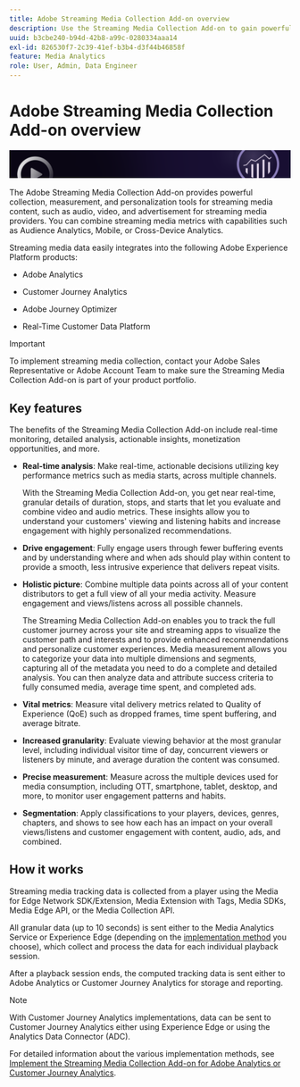 ```yaml
---
title: Adobe Streaming Media Collection Add-on overview
description: Use the Streaming Media Collection Add-on to gain powerful insight for content, audio, and advertisements.
uuid: b3cbe240-b94d-42b8-a99c-0280334aaa14
exl-id: 826530f7-2c39-41ef-b3b4-d3f44b46858f
feature: Media Analytics
role: User, Admin, Data Engineer
---
```

# Adobe Streaming Media Collection Add-on overview

![Banner](./assets/media_analytics_banner.png)

The Adobe Streaming Media Collection Add-on provides powerful collection, measurement, and personalization tools for streaming media content, such as audio, video, and advertisement for streaming media providers. You can combine streaming media metrics with capabilities such as Audience Analytics, Mobile, or Cross-Device Analytics. 

Streaming media data easily integrates into the following Adobe Experience Platform products:

* Adobe Analytics

* Customer Journey Analytics

* Adobe Journey Optimizer

* Real-Time Customer Data Platform 

>[!IMPORTANT]
>
>To implement streaming media collection, contact your Adobe Sales Representative or Adobe Account Team to make sure the Streaming Media Collection Add-on is part of your product portfolio.

## Key features

The benefits of the Streaming Media Collection Add-on include real-time monitoring, detailed analysis, actionable insights, monetization opportunities, and more.

* **Real-time analysis**: Make real-time, actionable decisions utilizing key performance metrics such as media starts, across multiple channels.

  With the Streaming Media Collection Add-on, you get near real-time, granular details of duration, stops, and starts that let you evaluate and combine video and audio metrics. These insights allow you to understand your customers' viewing and listening habits and increase engagement with highly personalized recommendations.

* **Drive engagement**: Fully engage users through fewer buffering events and by understanding where and when ads should play within content to provide a smooth, less intrusive experience that delivers repeat visits.

* **Holistic picture**: Combine multiple data points across all of your content distributors to get a full view of all your media activity. Measure engagement and views/listens across all possible channels.

  The Streaming Media Collection Add-on enables you to track the full customer journey across your site and streaming apps to visualize the customer path and interests and to provide enhanced recommendations and personalize customer experiences.  Media measurement allows you to categorize your data into multiple dimensions and segments, capturing all of the metadata you need to do a complete and detailed analysis. You can then analyze data and attribute success criteria to fully consumed media, average time spent, and completed ads.

* **Vital metrics**: Measure vital delivery metrics related to Quality of Experience (QoE) such as dropped frames, time spent buffering, and average bitrate. 

* **Increased granularity**: Evaluate viewing behavior at the most granular level, including individual visitor time of day, concurrent viewers or listeners by minute, and average duration the content was consumed.

* **Precise measurement**: Measure across the multiple devices used for media consumption, including OTT, smartphone, tablet, desktop, and more, to monitor user engagement patterns and habits.

* **Segmentation**: Apply classifications to your players, devices, genres, chapters, and shows to see how each has an impact on your overall views/listens and customer engagement with content, audio, ads, and combined.


## How it works

Streaming media tracking data is collected from a player using the Media for Edge Network SDK/Extension, Media Extension with Tags, Media SDKs, Media Edge API, or the Media Collection API. 

All granular data (up to 10 seconds) is sent either to the Media Analytics Service or Experience Edge (depending on the [implementation method](/help/implementation/overview.md) you choose), which collect and process the data for each individual playback session. 

After a playback session ends, the computed tracking data is sent either to Adobe Analytics or Customer Journey Analytics for storage and reporting. 

>[!NOTE]
>
>With Customer Journey Analytics implementations, data can be sent to Customer Journey Analytics either using Experience Edge or using the Analytics Data Connector (ADC).


For detailed information about the various implementation methods, see [Implement the Streaming Media Collection Add-on for Adobe Analytics or Customer Journey Analytics](/help/implementation/overview.md).
